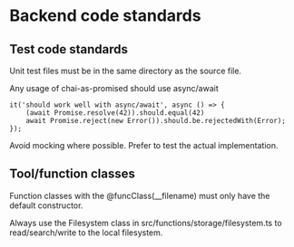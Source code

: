 # Backend code standards

## Test code standards

Unit test files must be in the same directory as the source file.

Any usage of chai-as-promised should use async/await
```
it('should work well with async/await', async () => {
    (await Promise.resolve(42)).should.equal(42)
    await Promise.reject(new Error()).should.be.rejectedWith(Error);
});
```

Avoid mocking where possible. Prefer to test the actual implementation.

## Tool/function classes

Function classes with the @funcClass(__filename) must only have the default constructor.

Always use the Filesystem class in src/functions/storage/filesystem.ts to read/search/write to the local filesystem.
